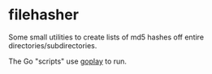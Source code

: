 filehasher
==========

Some small utilities to create lists of md5 hashes off entire directories/subdirectories.

The Go "scripts" use [goplay](http://jamesclonk.github.io/goplay/) to run.

